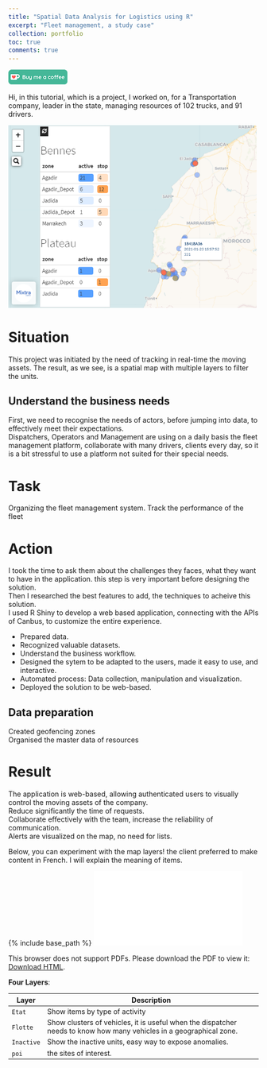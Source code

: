 ```yaml
---
title: "Spatial Data Analysis for Logistics using R"
excerpt: "Fleet management, a study case"
collection: portfolio
toc: true
comments: true
---
```

  
[<img src="/images/kofi.png" alt="Buy me a coffee" height="30">](https://ko-fi.com/hamzaim)
  
Hi, in this tutorial, which is a project, I worked on, for a Transportation company, leader in the state, managing resources of 102 trucks, and 91 drivers.  

<img src="/images/fleetmap_hamzaimloul.png" width="500px"/>  

# Situation  
This project was initiated by the need of tracking in real-time the moving assets. The result, as we see, is a spatial map with multiple layers to filter the units.  

## Understand the business needs
First, we need to recognise the needs of actors, before jumping into data, to effectively meet their expectations.  
Dispatchers, Operators and Management are using on a daily basis the fleet management platform, collaborate with many drivers, clients every day, so it is a bit stressful to use a platform not suited for their special needs.  

# Task  
Organizing the fleet management system.
Track the performance of the fleet  

# Action  
I took the time to ask them about the challenges they faces, what they want to have in the application. this step is very important before designing the solution.  
Then I researched the best features to add, the techniques to acheive this solution.  
I used R Shiny to develop a web based application, connecting with the APIs of Canbus, to customize the entire experience.  
* Prepared data.  
* Recognized valuable datasets.  
* Understand the business workflow.  
* Designed the sytem to be adapted to the users, made it easy to use, and interactive.  
* Automated process: Data collection, manipulation and visualization.  
* Deployed the solution to be web-based.

## Data preparation
Created geofencing zones  
Organised the master data of resources


# Result  
The application is web-based, allowing authenticated users to visually control the moving assets of the company.  
Reduce significantly the time of requests.  
Collaborate effectively with the team, increase the reliability of communication.  
Alerts are visualized on the map, no need for lists.  
  
<!--- ![fleetmap](/images/fleetmap_hamzaimloul.png)  --->
  
Below, you can experiment with the map layers! 
the client preferred to make content in French. I will explain the meaning of items.
  
{% include base_path %}
<object data="/files/map.html" type="text/html" width="500px" height="300px">
<embed src="/files/map.html" type="text/html">
<p>This browser does not support PDFs. Please download the PDF to view it: <a href="/files/map.html">Download HTML</a>.</p>
</embed>
</object>  
  
**Four Layers**:   
  
| Layer        | Description                                                                                                              |
| ------------ | ------------------------------------------------------------------------------------------------------------------------ |
| `Etat`       | Show items by type of activity                                                                                           |
| `Flotte`     | Show clusters of vehicles, it is useful when the dispatcher needs to know how many vehicles in a geographical zone.      |
| `Inactive`   | Show the inactive units, easy way to expose anomalies.                                                                   |
| `poi`        | the sites of interest.                                                                                                   |
  
